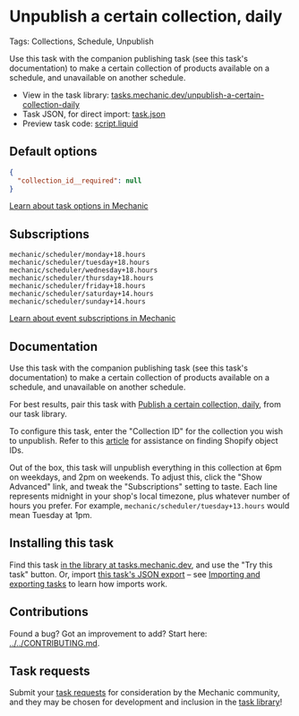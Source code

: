 # Unpublish a certain collection, daily

Tags: Collections, Schedule, Unpublish

Use this task with the companion publishing task (see this task's documentation) to make a certain collection of products available on a schedule, and unavailable on another schedule.

* View in the task library: [tasks.mechanic.dev/unpublish-a-certain-collection-daily](https://tasks.mechanic.dev/unpublish-a-certain-collection-daily)
* Task JSON, for direct import: [task.json](../../tasks/unpublish-a-certain-collection-daily.json)
* Preview task code: [script.liquid](./script.liquid)

## Default options

```json
{
  "collection_id__required": null
}
```

[Learn about task options in Mechanic](https://learn.mechanic.dev/core/tasks/options)

## Subscriptions

```liquid
mechanic/scheduler/monday+18.hours
mechanic/scheduler/tuesday+18.hours
mechanic/scheduler/wednesday+18.hours
mechanic/scheduler/thursday+18.hours
mechanic/scheduler/friday+18.hours
mechanic/scheduler/saturday+14.hours
mechanic/scheduler/sunday+14.hours
```

[Learn about event subscriptions in Mechanic](https://learn.mechanic.dev/core/tasks/subscriptions)

## Documentation

Use this task with the companion publishing task (see this task's documentation) to make a certain collection of products available on a schedule, and unavailable on another schedule.

For best results, pair this task with [Publish a certain collection, daily](https://usemechanic.com/task/publish-a-certain-collection-daily), from our task library.

To configure this task, enter the "Collection ID" for the collection you wish to unpublish. Refer to this [article](https://docs.usemechanic.com/article/360-how-do-i-find-an-id-for-a-product-collection-order-or-something-else) for assistance on finding Shopify object IDs.

Out of the box, this task will unpublish everything in this collection at 6pm on weekdays, and 2pm on weekends. To adjust this, click the "Show Advanced" link, and tweak the "Subscriptions" setting to taste. Each line represents midnight in your shop's local timezone, plus whatever number of hours you prefer. For example, `mechanic/scheduler/tuesday+13.hours` would mean Tuesday at 1pm.

## Installing this task

Find this task [in the library at tasks.mechanic.dev](https://tasks.mechanic.dev/unpublish-a-certain-collection-daily), and use the "Try this task" button. Or, import [this task's JSON export](../../tasks/unpublish-a-certain-collection-daily.json) – see [Importing and exporting tasks](https://learn.mechanic.dev/core/tasks/import-and-export) to learn how imports work.

## Contributions

Found a bug? Got an improvement to add? Start here: [../../CONTRIBUTING.md](../../CONTRIBUTING.md).

## Task requests

Submit your [task requests](https://mechanic.canny.io/task-requests) for consideration by the Mechanic community, and they may be chosen for development and inclusion in the [task library](https://tasks.mechanic.dev/)!
